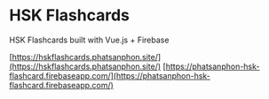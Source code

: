 # HSK Flashcards
HSK Flashcards built with Vue.js + Firebase

[https://hskflashcards.phatsanphon.site/](https://hskflashcards.phatsanphon.site/)
[https://phatsanphon-hsk-flashcard.firebaseapp.com/](https://phatsanphon-hsk-flashcard.firebaseapp.com/)
